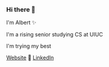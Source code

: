 ### Hi there 👋

I'm Albert ✨ 

I'm a rising senior studying CS at UIUC

I'm trying my best

[Website](https://lialbert.com) 🌱 [LinkedIn](https://www.linkedin.com/in/albs/)

<!--
![Albert's GitHub stats](https://github-readme-stats.vercel.app/api?username=albearli&show_icons=true&theme=dracula)

![Top Langs](https://github-readme-stats.vercel.app/api/top-langs/?username=albearli&layout=compact&theme=dracula)


**albearli/albearli** is a ✨ _special_ ✨ repository because its `README.md` (this file) appears on your GitHub profile.

Here are some ideas to get you started:

- 🔭 I’m currently working on ...
- 🌱 I’m currently learning ...
- 👯 I’m looking to collaborate on ...
- 🤔 I’m looking for help with ...
- 💬 Ask me about ...
- 📫 How to reach me: ...
- 😄 Pronouns: ...
- ⚡ Fun fact: ...
-->
